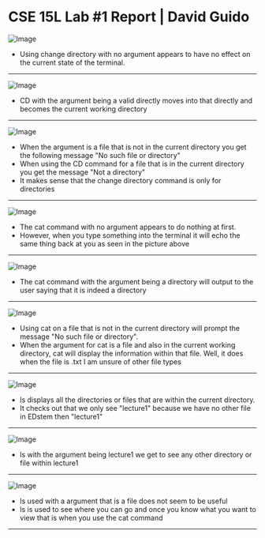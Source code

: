 # CSE 15L Lab #1 Report | David Guido


![Image](CD1.png)
* Using change directory with no argument appears to have no effect on the current state of the terminal. 
---

![Image](CD_lecture1.png)
* CD with the argument being a valid directly moves into that directly and becomes the current working directory 
---

![Image](CD3png.png)
* When the argument is a file that is not in the current directory you get the following message "No such file or directory"
* When using the CD command for a file that is in the current directory you get the message "Not a directory"
* It makes sense that the change directory command is only for directories
---

![Image](cat1.png)
* The cat command with no argument appears to do nothing at first.
* However, when you type something into the terminal it will echo the same thing back at you as seen in the picture above
---

![Image](cat2.png)
* The cat command with the argument being a directory will output to the user saying that it is indeed a directory
---

![Image](cat3.png)
* Using cat on a file that is not in the current directory will prompt the message "No such file or directory".
* When the argument for cat is a file and also in the current working directory, cat will display the information within that file. Well, it does when the file is .txt I am unsure of other file types
---

![Image](ls1.png)
* ls displays all the directories or files that are within the current directory.
* It checks out that we only see "lecture1" because we have no other file in EDstem then "lecture1"
---

![Image](ls_3.png)
* ls with the argument being lecture1 we get to see any other directory or file within lecture1
---

![Image](ls_3.png)
* ls used with a argument that is a file does not seem to be useful
* ls is used to see where you can go and once you know what you want to view that is when you use the cat command
---

